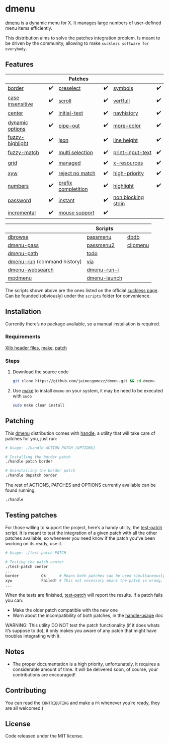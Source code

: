 # dmenu

[dmenu](https://tools.suckless.org/dmenu/) is a dynamic menu for X. It manages large numbers of user-defined menu items efficiently.

This distribution aims to solve the patches integration problem. Is meant to be driven by the community, allowing to make `suckless software for everybody`.



## Features

|                                                              |      | Patches                                                      |      |                                                              |      |
| ------------------------------------------------------------ | ---- | ------------------------------------------------------------ | ---- | ------------------------------------------------------------ | ---- |
| [border](https://tools.suckless.org/dmenu/patches/border/)   | ✔️    | [preselect](https://tools.suckless.org/dmenu/patches/preselect/) | ✔️    | [symbols](https://tools.suckless.org/dmenu/patches/symbols/) | ✔️    |
| [case insensitive](https://tools.suckless.org/dmenu/patches/case-insensitive/) | ✔️    | [scroll](https://tools.suckless.org/dmenu/patches/scroll/)   | ✔️    | [vertfull](https://tools.suckless.org/dmenu/patches/vertfull/) | ✔️    |
| [center](https://tools.suckless.org/dmenu/patches/center/)   | ✔️    | [initial-text](https://tools.suckless.org/dmenu/patches/initialtext/) | ✔️    | [navhistory](https://tools.suckless.org/dmenu/patches/navhistory/) | ✔️    |
| [dynamic options](https://tools.suckless.org/dmenu/patches/dynamicoptions/) | ✔️    | [pipe-out](https://tools.suckless.org/dmenu/patches/pipeout/) | ✔️    | [more-color](https://tools.suckless.org/dmenu/patches/morecolor/) | ✔️    |
| [fuzzy-highlight](https://tools.suckless.org/dmenu/patches/fuzzyhighlight/) | ✔️    | [json](https://tools.suckless.org/dmenu/patches/json/)       | ✔️    | [line height](https://tools.suckless.org/dmenu/patches/line-height/) | ✔️    |
| [fuzzy-match](https://tools.suckless.org/dmenu/patches/fuzzymatch/) | ✔️    | [multi selection](https://tools.suckless.org/dmenu/patches/multi-selection/) | ✔️    | [print-input-text](https://tools.suckless.org/dmenu/patches/printinputtext/) | ✔️    |
| [grid](https://tools.suckless.org/dmenu/patches/grid/)       | ✔️    | [managed](https://tools.suckless.org/dmenu/patches/managed/) | ✔️    | [x-resources](https://tools.suckless.org/dmenu/patches/xresources/) | ✔️    |
| [xyw](https://tools.suckless.org/dmenu/patches/xyw/)         | ✔️    | [reject no match](https://tools.suckless.org/dmenu/patches/reject-no-match/) | ✔️    | [high-priority](https://tools.suckless.org/dmenu/patches/highpriority/) | ✔️    |
| [numbers](https://tools.suckless.org/dmenu/patches/numbers/) | ✔️    | [prefix completition](https://tools.suckless.org/dmenu/patches/prefix-completion/) | ✔️    | [highlight](https://tools.suckless.org/dmenu/patches/highlight/) | ✔️    |
| [password](https://tools.suckless.org/dmenu/patches/password/) | ✔️    | [instant](https://tools.suckless.org/dmenu/patches/instant/) | ✔️    | [non blocking stdin](https://tools.suckless.org/dmenu/patches/non_blocking_stdin/) |      |
| [incremental](https://tools.suckless.org/dmenu/patches/incremental/) | ✔️    | [mouse support](https://tools.suckless.org/dmenu/patches/mouse-support/) | ✔️    |                                                              |      |



|                                                              | Scripts                                                      |                                                          |
| ------------------------------------------------------------ | ------------------------------------------------------------ | -------------------------------------------------------- |
| [dbrowse](https://github.com/clamiax/scripts/blob/master/src/dbrowse) | [passmenu](https://git.zx2c4.com/password-store/tree/contrib/dmenu/passmenu) | [dbdb](https://tools.suckless.org/dmenu/scripts/dbdb.sh) |
| [dmenu-pass](https://efe.kim/files/scripts/dmenu_pass)       | [passmenu2](https://tools.suckless.org/dmenu/scripts/passmenu2) | [clipmenu](https://github.com/cdown/clipmenu)            |
| [dmenu-path](https://github.com/ema/dotfiles/blob/master/bin/dmenu_path) | [todo](https://tools.suckless.org/dmenu/scripts/todo)        |                                                          |
| [dmenu-run](https://tools.suckless.org/dmenu/scripts/dmenu_run_with_command_history/) (command history) | [via](https://github.com/xalexalex/via)                      |                                                          |
| [dmenu-websearch](https://efe.kim/files/scripts/dmenu_websearch) | [dmenu-run-i](https://tools.suckless.org/dmenu/scripts/dmenu_run_i) |                                                          |
| [mpdmenu](https://github.com/cdown/mpdmenu/blob/master/mpdmenu) | [dmenu-launch](https://github.com/fsilveir/dmenu-launch)     |                                                          |

The scripts shown above are the ones listed on the official [suckless page](https://tools.suckless.org/dmenu/scripts/). Can be founded (obviously) under the `scripts` folder for convenience.



## Installation

Currently there’s no package available, so a manual installation is required.

### Requirements

[Xlib header files](https://tronche.com/gui/x/xlib/introduction/header.html), [make](https://www.gnu.org/software/make/), [patch](https://man7.org/linux/man-pages/man1/patch.1.html)

### Steps


1. Download the source code

   ```sh
   git clone https://github.com/jaimecgomezz/dmenu.git && cd dmenu
   ```

2. Use [make](https://www.gnu.org/software/make/) to install `dmenu` on your system, it may be need to be executed with `sudo`

   ```sh
   sudo make clean install
   ```



## Patching

This [dmenu](https://tools.suckless.org/dmenu/) distribution comes with [handle](https://github.com/jaimecgomezz/dmenu/blob/master/handle), a utility that will take care of patches for you, just run:

```sh
# Usage: ./handle ACTION PATCH [OPTIONS]

# Installing the border patch
./handle patch border

# Uninstalling the border patch
./handle depatch border
```

The rest of ACTIONS, PATCHES and OPTIONS currently available can be found running:

```sh
./handle
```



## Testing patches

For those willing to support the project, here’s a handy utility, the [test-patch](https://github.com/jaimecgomezz/dmenu/blob/master/test-patch) script. It is meant to test the integration of a given patch with all the other patches available, so whenever you need know if the patch you’ve been working on its ready, use it.

`````sh
# Usage: ./test-patch PATCH

# Testing the patch center
./test-patch center
...
border			Ok		# Means both patches can be used simultaneously
xyw				Failed!	# This not necessary means the patch is wrong, it might just be that both patches modify dmenu in a similar way so they can be used simultaneously
...
`````

When the tests are finished, [test-patch](https://github.com/jaimecgomezz/dmenu/blob/master/test-patch) will report the results. If a patch fails you can:

- Make the older patch compatible with the new one
- Warn about the incompatibility of both patches, in the [handle-usage](https://github.com/jaimecgomezz/dmenu/blob/master/handle-usage) doc

WARNING: This utility DO NOT test the patch functionality (if it does whats it’s suppose to do), it only makes you aware of any patch that might have troubles integrating with it.



## Notes

- The proper documentation is a high priority, unfortunately, it requires a considerable amount of time. It will be delivered soon, of course, your contributions are encouraged!




## Contributing

You can read the `CONTRIBUTING` and make a `PR` whenever you’re ready, they are all welcomed:)



## License

 Code released under the MIT license.
